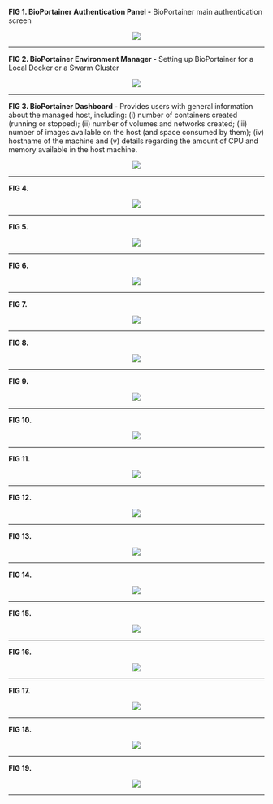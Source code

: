 **FIG 1. BioPortainer Authentication Panel -** BioPortainer main authentication screen
<p align="center"><img src="https://raw.githubusercontent.com/LaBiOS/BioPortainer/master/images/screen/f0.png"></p>

---

**FIG 2. BioPortainer Environment Manager -** Setting up BioPortainer for a Local Docker or a Swarm Cluster
<p align="center"><img src="https://raw.githubusercontent.com/LaBiOS/BioPortainer/master/images/screen/f1.png"></p>

---

**FIG 3. BioPortainer Dashboard -** Provides users with general information about the managed host, including: (i) number of containers created (running or stopped); (ii) number of volumes and networks created; (iii) number of images available on the host (and space consumed by them); (iv) hostname of the machine and (v) details regarding the amount of CPU and memory available in the host machine.
<p align="center"><img src="https://raw.githubusercontent.com/LaBiOS/BioPortainer/master/images/screen/f2.png"></p>

---

**FIG 4.**
<p align="center"><img src="https://raw.githubusercontent.com/LaBiOS/BioPortainer/master/images/screen/f3.png"></p>

---

**FIG 5.**
<p align="center"><img src="https://raw.githubusercontent.com/LaBiOS/BioPortainer/master/images/screen/f4.png"></p>

---

**FIG 6.**
<p align="center"><img src="https://raw.githubusercontent.com/LaBiOS/BioPortainer/master/images/screen/f5.png"></p>

---

**FIG 7.**
<p align="center"><img src="https://raw.githubusercontent.com/LaBiOS/BioPortainer/master/images/screen/f6.png"></p>

---

**FIG 8.**
<p align="center"><img src="https://raw.githubusercontent.com/LaBiOS/BioPortainer/master/images/screen/f7.png"></p>

---

**FIG 9.**
<p align="center"><img src="https://raw.githubusercontent.com/LaBiOS/BioPortainer/master/images/screen/f8.png"></p>

---

**FIG 10.**
<p align="center"><img src="https://raw.githubusercontent.com/LaBiOS/BioPortainer/master/images/screen/f9.png"></p>

---

**FIG 11.**
<p align="center"><img src="https://raw.githubusercontent.com/LaBiOS/BioPortainer/master/images/screen/f10.png"></p>

---

**FIG 12.**
<p align="center"><img src="https://raw.githubusercontent.com/LaBiOS/BioPortainer/master/images/screen/f11.png"></p>

---

**FIG 13.**
<p align="center"><img src="https://raw.githubusercontent.com/LaBiOS/BioPortainer/master/images/screen/f12.png"></p>

---

**FIG 14.**
<p align="center"><img src="https://raw.githubusercontent.com/LaBiOS/BioPortainer/master/images/screen/f13.png"></p>

---

**FIG 15.**
<p align="center"><img src="https://raw.githubusercontent.com/LaBiOS/BioPortainer/master/images/screen/f14.png"></p>

---

**FIG 16.**
<p align="center"><img src="https://raw.githubusercontent.com/LaBiOS/BioPortainer/master/images/screen/f15.png"></p>

---

**FIG 17.**
<p align="center"><img src="https://raw.githubusercontent.com/LaBiOS/BioPortainer/master/images/screen/f16.png"></p>

---

**FIG 18.**
<p align="center"><img src="https://raw.githubusercontent.com/LaBiOS/BioPortainer/master/images/screen/f17.png"></p>

---

**FIG 19.**
<p align="center"><img src="https://raw.githubusercontent.com/LaBiOS/BioPortainer/master/images/screen/f18.png"></p>

---
